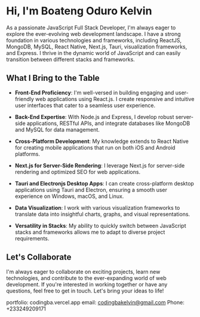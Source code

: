 # Hi, I'm Boateng Oduro Kelvin

As a passionate JavaScript Full Stack Developer, I'm always eager to explore the ever-evolving web development landscape. I have a strong foundation in various technologies and frameworks, including ReactJS, MongoDB, MySQL, React Native, Next.js, Tauri, visualization frameworks, and Express. I thrive in the dynamic world of JavaScript and can easily transition between different stacks and frameworks.

## What I Bring to the Table

- **Front-End Proficiency**: I'm well-versed in building engaging and user-friendly web applications using React.js. I create responsive and intuitive user interfaces that cater to a seamless user experience.

- **Back-End Expertise**: With Node.js and Express, I develop robust server-side applications, RESTful APIs, and integrate databases like MongoDB and MySQL for data management.

- **Cross-Platform Development**: My knowledge extends to React Native for creating mobile applications that run on both iOS and Android platforms.

- **Next.js for Server-Side Rendering**: I leverage Next.js for server-side rendering and optimized SEO for web applications.

- **Tauri and Electronjs Desktop Apps**: I can create cross-platform desktop applications using Tauri and Electron, ensuring a smooth user experience on Windows, macOS, and Linux.

- **Data Visualization**: I work with various visualization frameworks to translate data into insightful charts, graphs, and visual representations.

- **Versatility in Stacks**: My ability to quickly switch between JavaScript stacks and frameworks allows me to adapt to diverse project requirements.

## Let's Collaborate

I'm always eager to collaborate on exciting projects, learn new technologies, and contribute to the ever-expanding world of web development. If you're interested in working together or have any questions, feel free to get in touch. Let's bring your ideas to life!

 portfolio: codingba.vercel.app
email: codingbakelvin@gmail.com
Phone: +233249209171
